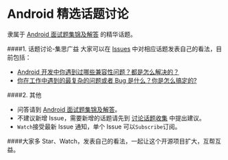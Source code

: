 # Android 精选话题讨论
隶属于 [Android 面试题集锦及解答](https://github.com/android-cn/interview-questions) 的精华话题。  

####1. 话题讨论-集思广益
大家可以在 [Issues](https://github.com/android-cn/topics/issues) 中对相应话题发表自己的看法，目前包括：  
- [Android 开发中你遇到过哪些兼容性问题？都是怎么解决的？](https://github.com/android-cn/topics/issues/2)
- [你在工作中遇到的最复杂的问题或者 Bug 是什么？你是怎么搞定的?](https://github.com/android-cn/topics/issues/3)

####2. 其他
- 问答请到 [Android 面试题集锦及解答](https://github.com/android-cn/interview-questions)。 
- 不建议新增 Issue，需要新增的话题请先到 [讨论话题收集](https://github.com/android-cn/topics/issues/1) 中提出建议。
- `Watch`接受最新 Issue 通知，单个 Issue 可以`Subscribe`订阅。  

####大家多 Star、Watch，发表自己的看法，一起让这个开源项目扩大，互帮互益。  
